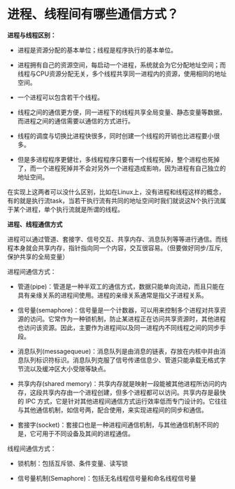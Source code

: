# 进程、线程间有哪些通信方式？

**进程与线程区别：**

- 进程是资源分配的基本单位；线程是程序执行的基本单位。

- 进程拥有自己的资源空间，每启动一个进程，系统就会为它分配地址空间；而线程与CPU资源分配无关，多个线程共享同一进程内的资源，使用相同的地址空间。

- 一个进程可以包含若干个线程。

- 线程之间的通信更方便，同一进程下的线程共享全局变量、静态变量等数据，而进程之间的通信需要以通信的方式进行。

- 线程的调度与切换比进程快很多，同时创建一个线程的开销也比进程要小很多。

- 但是多进程程序更健壮，多线程程序只要有一个线程死掉，整个进程也死掉了，而一个进程死掉并不会对另外一个进程造成影响，因为进程有自己独立的地址空间。

在实现上这两者可以没什么区别，比如在Linux上，没有进程和线程这样的概念，有的就是执行流task，当若干执行流有共同的地址空间时我们就说这N个执行流属于某个进程，单个执行流就是所谓的线程。

**进程、线程通信方式**

进程可以通过管道、套接字、信号交互、共享内存、消息队列等等进行通信。而线程本身就会共享内存，指针指向同一个内容，交互很容易。（但要做好同步/互斥,保护共享的全局变量）

进程间通信方式：

- 管道(pipe)：管道是一种半双工的通信方式，数据只能单向流动，而且只能在具有亲缘关系的进程间使用。进程的亲缘关系通常是指父子进程关系。

- 信号量(semaphore)：信号量是一个计数器，可以用来控制多个进程对共享资源的访问。它常作为一种锁机制，防止某进程正在访问共享资源时，其他进程也访问该资源。因此，主要作为进程间以及同一进程内不同线程之间的同步手段。

- 消息队列(messagequeue)：消息队列是由消息的链表，存放在内核中并由消息队列标识符标识。消息队列克服了信号传递信息少、管道只能承载无格式字节流以及缓冲区大小受限等缺点。

- 共享内存(shared memory)：共享内存就是映射一段能被其他进程所访问的内存，这段共享内存由一个进程创建，但多个进程都可以访问。共享内存是最快的 IPC 方式，它是针对其他进程间通信方式运行效率低而专门设计的。它往往与其他通信机制，如信号两，配合使用，来实现进程间的同步和通信。

- 套接字(socket)：套接口也是一种进程间通信机制，与其他通信机制不同的是，它可用于不同设备及其间的进程通信。

线程间通信方式：

- 锁机制：包括互斥锁、条件变量、读写锁

- 信号量机制(Semaphore)：包括无名线程信号量和命名线程信号量